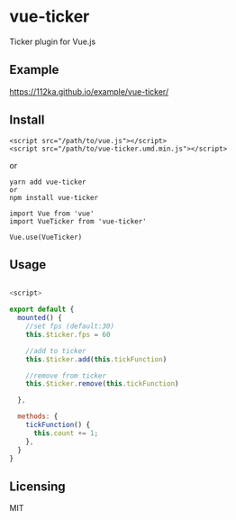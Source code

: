 # vue-ticker
Ticker plugin for Vue.js

## Example
https://112ka.github.io/example/vue-ticker/

## Install
```
<script src="/path/to/vue.js"></script>
<script src="/path/to/vue-ticker.umd.min.js"></script>
```
or

```
yarn add vue-ticker
or
npm install vue-ticker
```
```
import Vue from 'vue'
import VueTicker from 'vue-ticker'

Vue.use(VueTicker)
```

## Usage

```js :App.vue

<script>

export default {
  mounted() {
    //set fps (default:30)
    this.$ticker.fps = 60

    //add to ticker
    this.$ticker.add(this.tickFunction)

    //remove from ticker
    this.$ticker.remove(this.tickFunction)

  },

  methods: {
    tickFunction() {
      this.count += 1;
    },
  }
}
```

## Licensing
MIT
